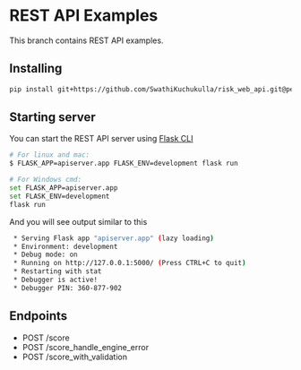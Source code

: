 REST API Examples 
=================

This branch contains REST API examples.


## Installing

```sh
pip install git+https://github.com/SwathiKuchukulla/risk_web_api.git@peter/rest_api_example
```

## Starting server

You can start the REST API server using [Flask CLI](http://flask.pocoo.org/docs/1.0/cli/#command-line-interface)

```sh
# For linux and mac:
$ FLASK_APP=apiserver.app FLASK_ENV=development flask run

# For Windows cmd:
set FLASK_APP=apiserver.app
set FLASK_ENV=development
flask run
```

And you will see output similar to this

```sh
 * Serving Flask app "apiserver.app" (lazy loading)
 * Environment: development
 * Debug mode: on
 * Running on http://127.0.0.1:5000/ (Press CTRL+C to quit)
 * Restarting with stat
 * Debugger is active!
 * Debugger PIN: 360-877-902
```

## Endpoints

- POST /score
- POST /score_handle_engine_error
- POST /score_with_validation
